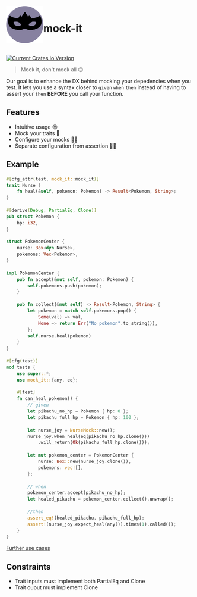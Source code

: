 <div style="display: flex; justify-content: left; align-items: center;">
    <img src="./assets/mock-it.svg" width="100px" />
    <h1>mock-it</h1>
</div>

<br/>

[![Current Crates.io Version](https://img.shields.io/crates/v/mock-it.svg)](https://crates.io/crates/mock-it)

> Mock it, don't mock all 🙃

Our goal is to enhance the DX behind mocking your depedencies when you test.
It lets you use a syntax closer to `given` `when` `then` instead of having to
assert your `then` **BEFORE** you call your function.

## Features

* Intuitive usage 😌
* Mock your traits 🦾
* Configure your mocks 👷‍♀️
* Separate configuration from assertion 🕵️‍♀️

## Example

``` rust
#[cfg_attr(test, mock_it::mock_it)]
trait Nurse {
    fn heal(&self, pokemon: Pokemon) -> Result<Pokemon, String>;
}

#[derive(Debug, PartialEq, Clone)]
pub struct Pokemon {
    hp: i32,
}

struct PokemonCenter {
    nurse: Box<dyn Nurse>,
    pokemons: Vec<Pokemon>,
}

impl PokemonCenter {
    pub fn accept(&mut self, pokemon: Pokemon) {
        self.pokemons.push(pokemon);
    }

    pub fn collect(&mut self) -> Result<Pokemon, String> {
        let pokemon = match self.pokemons.pop() {
            Some(val) => val,
            None => return Err("No pokemon".to_string()),
        };
        self.nurse.heal(pokemon)
    }
}

#[cfg(test)]
mod tests {
    use super::*;
    use mock_it::{any, eq};

    #[test]
    fn can_heal_pokemon() {
        // given
        let pikachu_no_hp = Pokemon { hp: 0 };
        let pikachu_full_hp = Pokemon { hp: 100 };

        let nurse_joy = NurseMock::new();
        nurse_joy.when_heal(eq(pikachu_no_hp.clone()))
            .will_return(Ok(pikachu_full_hp.clone()));

        let mut pokemon_center = PokemonCenter {
            nurse: Box::new(nurse_joy.clone()),
            pokemons: vec![],
        };

        // when
        pokemon_center.accept(pikachu_no_hp);
        let healed_pikachu = pokemon_center.collect().unwrap();

        //then
        assert_eq!(healed_pikachu, pikachu_full_hp);
        assert!(nurse_joy.expect_heal(any()).times(1).called());
    }
}
```
[Further use cases](/examples)

## Constraints

* Trait inputs must implement both PartialEq and Clone
* Trait ouput must implement Clone
